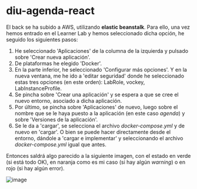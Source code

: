 # diu-agenda-react

El back se ha subido a AWS, utilizando __elastic beanstalk__. Para ello, una vez hemos entrado en el Learner Lab y hemos seleccionado dicha opción, he seguido los siguientes pasos:

1. He seleccionado 'Aplicaciones' de la columna de la izquierda y pulsado sobre 'Crear nueva aplicación'.
2. De plataformas he elegido 'Docker'.
3. En la parte inferior, he seleccionado 'Configurar más opciones'. Y en la nueva ventana, me he ido a 'editar seguridad' donde he seleccionado estas tres opciones (en este orden): LabRole, vockey, LabInstanceProfile.
4. Se pincha sobre 'Crear una aplicación' y se espera a que se cree el nuevo entorno, asociado a dicha aplicación.
5. Por último, se pincha sobre 'Aplicaciones' de nuevo, luego sobre el nombre que se le haya puesto a la aplicación (en este caso _agenda_) y sobre 'Versiones de la aplicación'.
6. Se le da a 'cargar', se selecciona el archivo _docker-compose.yml_ y de nuevo en 'cargar'. O bien se puede hacer directamente desde el entorno, dándole a 'cargar e implementar' y seleccionando el archivo _docker-compose.yml_ igual que antes.

Entonces saldrá algo parecido a la siguiente imagen, con el estado en verde (si está todo OK), en naranja como es mi caso (si hay algún _warning_) o en rojo (si hay algún error).

![image](https://user-images.githubusercontent.com/98974760/222920389-7d3fa542-350c-4bb0-8abd-07bc1bd8710e.png)
